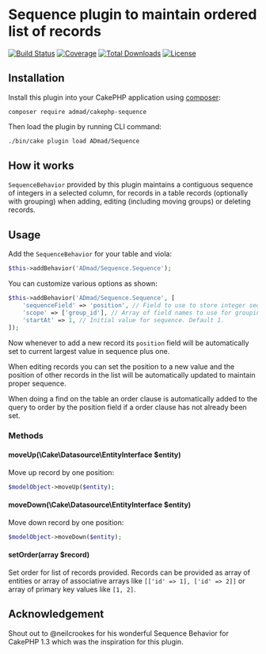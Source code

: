 # Sequence plugin to maintain ordered list of records

[![Build Status](https://img.shields.io/github/workflow/status/ADmad/cakephp-sequence/CI/master?style=flat-square)](https://github.com/ADmad/cakephp-sequence/actions/workflows/ci.yml)
[![Coverage](https://img.shields.io/codecov/c/github/ADmad/cakephp-sequence.svg?style=flat-square)](https://codecov.io/github/ADmad/cakephp-sequence)
[![Total Downloads](https://img.shields.io/packagist/dt/admad/cakephp-sequence.svg?style=flat-square)](https://packagist.org/packages/admad/cakephp-sequence)
[![License](https://img.shields.io/badge/license-MIT-blue.svg?style=flat-square)](LICENSE.txt)

## Installation

Install this plugin into your CakePHP application using [composer](http://getcomposer.org):

```
composer require admad/cakephp-sequence
```

Then load the plugin by running CLI command:

```bash
./bin/cake plugin load ADmad/Sequence
```

## How it works

`SequenceBehavior` provided by this plugin maintains a contiguous sequence of
integers in a selected column, for records in a table records (optionally with grouping)
when adding, editing (including moving groups) or deleting records.

## Usage

Add the `SequenceBehavior` for your table and viola:

```php
$this->addBehavior('ADmad/Sequence.Sequence');
```

You can customize various options as shown:

```php
$this->addBehavior('ADmad/Sequence.Sequence', [
    'sequenceField' => 'position', // Field to use to store integer sequence. Default "position".
    'scope' => ['group_id'], // Array of field names to use for grouping records. Default [].
    'startAt' => 1, // Initial value for sequence. Default 1.
]);
```

Now whenever to add a new record its `position` field will be automatically
set to current largest value in sequence plus one.

When editing records you can set the position to a new value and the position of
other records in the list will be automatically updated to maintain proper
sequence.

When doing a find on the table an order clause is automatically added to the
query to order by the position field if a order clause has not already been set.

### Methods

#### moveUp(\Cake\Datasource\EntityInterface $entity)
Move up record by one position:

```php
$modelObject->moveUp($entity);
```

#### moveDown(\Cake\Datasource\EntityInterface $entity)
Move down record by one position:

```php
$modelObject->moveDown($entity);
```

#### setOrder(array $record)
Set order for list of records provided. Records can be provided as array of
entities or array of associative arrays like `[['id' => 1], ['id' => 2]]` or
array of primary key values like `[1, 2]`.

## Acknowledgement

Shout out to @neilcrookes for his wonderful Sequence Behavior for CakePHP 1.3
which was the inspiration for this plugin.
